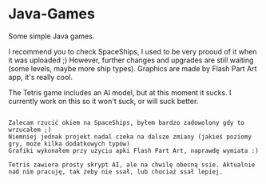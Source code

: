 # Java-Games
Some simple Java games.

I recommend you to check SpaceShips, I used to be very prooud of it when it was uploaded ;)
However, further changes and upgrades are still waiting (some levels, maybe more ship types).
Graphics are made by Flash Part Art app, it's really cool.

The Tetris game includes an AI model, but at this moment it sucks. I currently work on this so it won't suck, or will suck better.

~~~~~~

Zalecam rzucić okiem na SpaceShips, byłem bardzo zadowolony gdy to wrzucałem ;)
Niemniej jednak projekt nadal czeka na dalsze zmiany (jakieś poziomy gry, może kilka dodatkowych typów)
Grafiki wykonałem przy użyciu apki Flash Part Art, naprawdę wymiata :)

Tetris zawiera prosty skrypt AI, ale na chwilę obecną ssie. Aktualnie nad nim pracuję, tak żeby nie ssał, lub chociaż ssał lepiej.
